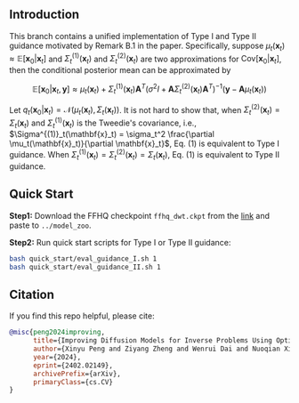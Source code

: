 ## Introduction

This branch contains a unified implementation of Type I and Type II guidance motivated by Remark B.1 in the paper. Specifically, suppose $\mu_t(\mathbf{x}_t)\approx \mathbb{E}[\mathbf{x}_0|\mathbf{x}_t]$ and $\Sigma^{(1)}_t(\mathbf{x}_t)$ and $\Sigma^{(2)}_t(\mathbf{x}_t)$ are two approximations for $\mathrm{Cov}[\mathbf{x}_0|\mathbf{x}_t]$, then the conditional posterior mean can be approximated by

$$
\mathbb{E}[\mathbf{x}_0|\mathbf{x}_t,\mathbf{y}] \approx \mu_t(\mathbf{x}_t) + \Sigma^{(1)}_t(\mathbf{x}_t) \mathbf{A}^T (\sigma^2 I + \mathbf{A} \Sigma^{(2)}_t(\mathbf{x}_t) \mathbf{A}^T)^{-1} (\mathbf{y} - \mathbf{A}\mu_t(\mathbf{x}_t)) \tag{1}
$$

Let $q_t(\mathbf{x}_0|\mathbf{x}_t)=\mathcal{N}(\mu_t(\mathbf{x}_t),\Sigma_t(\mathbf{x}_t))$. It is not hard to show that, when $\Sigma^{(2)}_t(\mathbf{x}_t) = \Sigma_t(\mathbf{x}_t)$ and $\Sigma^{(1)}_t(\mathbf{x}_t)$ is the Tweedie's covariance, i.e., $\Sigma^{(1)}_t(\mathbf{x}_t) = \sigma_t^2 \frac{\partial \mu_t(\mathbf{x}_t)}{\partial \mathbf{x}_t}$, Eq. (1) is equivalent to Type I guidance. When $\Sigma^{(1)}_t(\mathbf{x}_t) = \Sigma^{(2)}_t(\mathbf{x}_t) = \Sigma_t(\mathbf{x}_t)$, Eq. (1) is equivalent to Type II guidance.

## Quick Start
**Step1:** Download the FFHQ checkpoint ```ffhq_dwt.ckpt``` from the [link](https://drive.google.com/file/d/1ARbLbss9ByMOtF-7cl9_Yd2OupKk-72m/view?usp=drive_link) and paste to ```../model_zoo```.

**Step2:** Run quick start scripts for Type I or Type II guidance:

```bash
bash quick_start/eval_guidance_I.sh 1
bash quick_start/eval_guidance_II.sh 1
```

## Citation
If you find this repo helpful, please cite:

```bibtex
@misc{peng2024improving,
      title={Improving Diffusion Models for Inverse Problems Using Optimal Posterior Covariance}, 
      author={Xinyu Peng and Ziyang Zheng and Wenrui Dai and Nuoqian Xiao and Chenglin Li and Junni Zou and Hongkai Xiong},
      year={2024},
      eprint={2402.02149},
      archivePrefix={arXiv},
      primaryClass={cs.CV}
}
```



